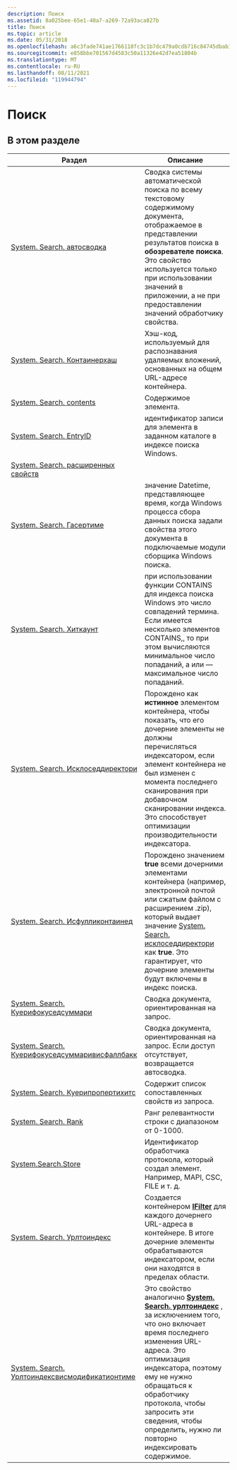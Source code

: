 ```yaml
---
description: Поиск
ms.assetid: 8a025bee-65e1-40a7-a269-72a93aca827b
title: Поиск
ms.topic: article
ms.date: 05/31/2018
ms.openlocfilehash: a6c3fade741ae1766118fc3c1b7dc479a0cdb716c84745dbab178742909a7545
ms.sourcegitcommit: e858bbe701567d4583c50a11326e42d7ea51804b
ms.translationtype: MT
ms.contentlocale: ru-RU
ms.lasthandoff: 08/11/2021
ms.locfileid: "119944794"
---
```

# <a name="search"></a>Поиск

## <a name="in-this-section"></a>В этом разделе



| Раздел                                                                                                                      | Описание                                                                                                                                                                                                                                                                                                                                                                  |
|----------------------------------------------------------------------------------------------------------------------------|------------------------------------------------------------------------------------------------------------------------------------------------------------------------------------------------------------------------------------------------------------------------------------------------------------------------------------------------------------------------------|
| [System. Search. автосводка](./props-system-search-autosummary.md)<br/>                                         | Сводка системы автоматической поиска по всему текстовому содержимому документа, отображаемое в представлении результатов поиска в **обозревателе поиска**. Это свойство используется только при использовании значений в приложении, а не при предоставлении значений обработчику свойства.<br/>                                                                                                     |
| [System. Search. Контаинерхаш](./props-system-search-containerhash.md)<br/>                                     | Хэш-код, используемый для распознавания удаляемых вложений, основанных на общем URL-адресе контейнера.<br/>                                                                                                                                                                                                                                                                         |
| [System. Search. contents](./props-system-search-contents.md)<br/>                                               | Содержимое элемента. <br/>                                                                                                                                                                                                                                                                                                                                        |
| [System. Search. EntryID](./props-system-search-entryid.md)<br/>                                                 | идентификатор записи для элемента в заданном каталоге в индексе поиска Windows.<br/>                                                                                                                                                                                                                                                                                      |
| [System. Search. расширенных свойств](./props-system-search-extendedproperties.md)<br/>                           |                                                                                                                                                                                                                                                                                                                                                                              |
| [System. Search. Гасертиме](./props-system-search-gathertime.md)<br/>                                           | значение Datetime, представляющее время, когда Windows процесса сбора данных поиска задали свойства этого документа в подключаемые модули сборщика Windows поиска.<br/>                                                                                                                                                                                                 |
| [System. Search. Хиткаунт](./props-system-search-hitcount.md)<br/>                                               | при использовании функции CONTAINS для индекса поиска Windows это число совпадений термина. Если имеется несколько элементов CONTAINS,, то при этом вычисляются минимальное число попаданий, а или — максимальное число попаданий.<br/>                                                                                                                                          |
| [System. Search. Исклоседдиректори](./props-system-search-iscloseddirectory.md)<br/>                             | Порождено как **истинное** элементом контейнера, чтобы показать, что его дочерние элементы не должны перечисляться индексатором, если элемент контейнера не был изменен с момента последнего сканирования при добавочном сканировании индекса. Это способствует оптимизации производительности индексатора.<br/>                                                                                       |
| [System. Search. Исфулликонтаинед](./props-system-search-isfullycontained.md)<br/>                               | Порождено значением **true** всеми дочерними элементами контейнера (например, электронной почтой или сжатым файлом с расширением .zip), который выдает значение [System. Search. исклоседдиректори](./props-system-search-iscloseddirectory.md) как **true**. Это гарантирует, что дочерние элементы будут включены в индекс поиска.<br/>                                                              |
| [System. Search. Куерифокуседсуммари](./props-system-search-queryfocusedsummary.md)<br/>                         | Сводка документа, ориентированная на запрос.<br/>                                                                                                                                                                                                                                                                                                                        |
| [System. Search. Куерифокуседсуммаривисфаллбакк](./props-system-search-queryfocusedsummarywithfallback.md)<br/> | Сводка документа, ориентированная на запрос. Если доступ отсутствует, возвращается автосводка.<br/>                                                                                                                                                                                                                                                                     |
| [System. Search. Куерипропертихитс](props-system-search-querypropertyhits.md)<br/>                                    | Содержит список сопоставленных свойств из запроса.<br/>                                                                                                                                                                                                                                                                                                             |
| [System. Search. Rank](./props-system-search-rank.md)<br/>                                                       | Ранг релевантности строки с диапазоном от 0-1000. <br/>                                                                                                                                                                                                                                                                                                                 |
| [System.Search.Store](./props-system-search-store.md)<br/>                                                     | Идентификатор обработчика протокола, который создал элемент. Например, MAPI, CSC, FILE и т. д.<br/>                                                                                                                                                                                                                                                          |
| [System. Search. Урлтоиндекс](/previous-versions/windows/desktop/legacy/bb760177(v=vs.85))<br/>                                           | Создается контейнером [**IFilter**](/windows/win32/api/filter/nn-filter-ifilter) для каждого дочернего URL-адреса в контейнере. В итоге дочерние элементы обрабатываются индексатором, если они находятся в пределах области.<br/>                                                                                                                                                                                |
| [System. Search. Урлтоиндексвисмодификатионтиме](./props-system-search-urltoindexwithmodificationtime.md)<br/>   | Это свойство аналогично [**System. Search. урлтоиндекс**](props-system-search-urltoindex.md) , за исключением того, что оно включает время последнего изменения URL-адреса. Это оптимизация индексатора, поэтому ему не нужно обращаться к обработчику протокола, чтобы запросить эти сведения, чтобы определить, нужно ли повторно индексировать содержимое. <br/> |



 

 

 
